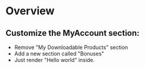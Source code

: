 # Overview

## Customize the MyAccount section:

- Remove "My Downloadable Products" section
- Add a new section called "Bonuses"
- Just render "Hello world" inside.
